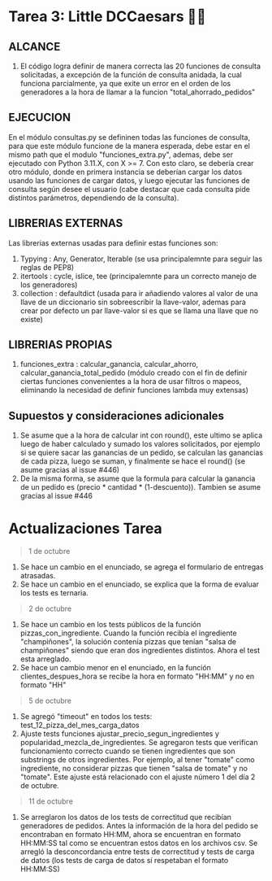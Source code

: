 # Tarea 3: Little DCCaesars 🧟🍕

## ALCANCE
1. El código logra definir de manera correcta las 20 funciones de consulta solicitadas, a excepción de la función de consulta anidada, la 
cual funciona parcialmente, ya que exite un error en el orden de los generadores a la hora de llamar a la funcion "total_ahorrado_pedidos"

## EJECUCION
En el módulo consultas.py se defininen todas las funciones de consulta, para que este módulo funcione de la manera esperada, debe estar 
en el mismo path que el modulo "funciones_extra.py", ademas, debe ser ejecutado con Python 3.11.X, con X >= 7.
Con esto claro, se debería crear otro módulo, donde en primera instancia se deberían cargar los datos usando las funciones de cargar datos,
y luego ejecutar las funciones de consulta según desee el usuario (cabe destacar que cada consulta pide distintos parámetros, dependiendo
de la consulta).

## LIBRERIAS EXTERNAS
Las librerias externas usadas para definir estas funciones son:
1. Typying : Any, Generator, Iterable (se usa principalemnte para seguir las reglas de PEP8)
2. itertools : cycle, islice, tee (principalemnte para un correcto manejo de los generadores)
3. collection : defaultdict  (usada para ir añadiendo valores al valor de una llave de un diccionario sin sobreescribir la llave-valor,
ademas para crear por defecto un par llave-valor si es que se llama una llave que no existe)

## LIBRERIAS PROPIAS
1. funciones_extra : calcular_ganancia, calcular_ahorro, calcular_ganancia_total_pedido (módulo creado con el fin de definir ciertas
funciones convenientes a la hora de usar filtros o mapeos, eliminando la necesidad de definir funciones lambda muy extensas)

## Supuestos y consideraciones adicionales
1. Se asume que a la hora de calcular int con round(), este ultimo se aplica luego de haber calculado y sumado los valores solicitados, 
por ejemplo si se quiere sacar las ganancias de un pedido, se calculan las ganancias de cada pizza, luego se suman, y finalmente se hace 
el round() (se asume gracias al issue #446) 
2. De la misma forma, se asume que la formula para calcular la ganancia de un pedido es (precio * cantidad * (1-descuento)). Tambien se asume
gracias al issue #446

# Actualizaciones Tarea

> 1 de octubre
1. Se hace un cambio en el enunciado, se agrega el formulario de entregas atrasadas.
2. Se hace un cambio en el enunciado, se explica que la forma de evaluar los tests es ternaria.

> 2 de octubre
1. Se hace un cambio en los tests públicos de la función pizzas_con_ingrediente. Cuando la función recibía el ingrediente "champiñones", 
la solución contenía pizzas que tenían "salsa de champiñones" siendo que eran dos ingredientes distintos. Ahora el test esta arreglado.
2. Se hace un cambio menor en el enunciado, en la función clientes_despues_hora se recibe la hora en formato "HH:MM" y no en formato "HH"

> 5 de octubre
1. Se agregó "timeout" en todos los tests: test_12_pizza_del_mes_carga_datos
2. Ajuste tests funciones ajustar_precio_segun_ingredientes y popularidad_mezcla_de_ingredientes. Se agregaron tests que verifican funcionamiento 
correcto cuando se tienen ingredientes que son substrings de otros ingredientes. Por ejemplo, al tener "tomate" como ingrediente, no considerar pizzas 
que tienen "salsa de tomate" y no "tomate". Este ajuste está relacionado con el ajuste número 1 del día 2 de octubre.

> 11 de octubre
1. Se arreglaron los datos de los tests de correctitud que recibían generadores de pedidos. Antes la información de la hora del pedido se encontraban 
en formato HH:MM, ahora se encuentran en formato HH:MM:SS tal como se encuentran estos datos en los archivos csv. Se arregló la desconcordancia entre 
tests de correctitud y tests de carga de datos (los tests de carga de datos sí respetaban el formato HH:MM:SS)